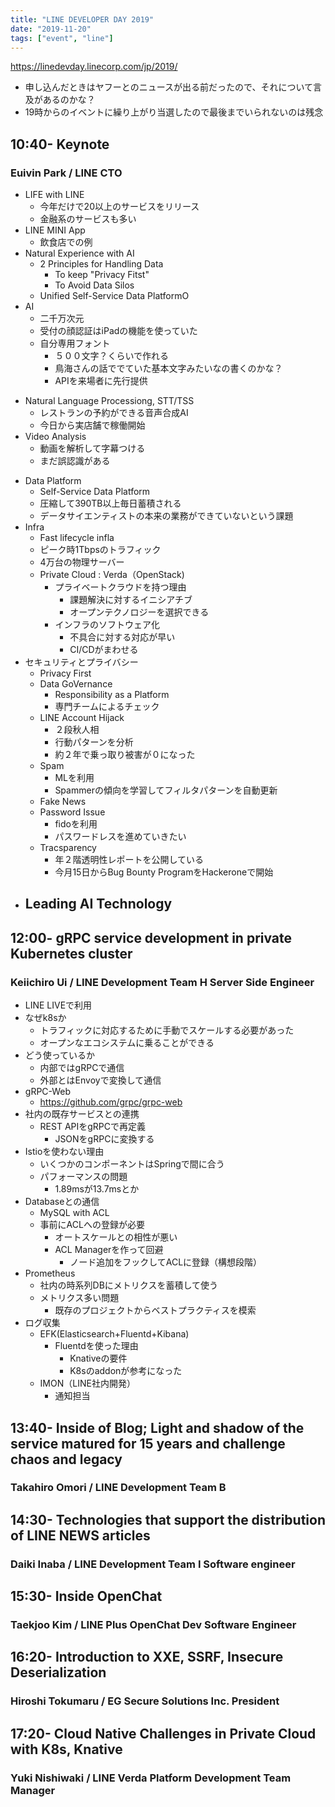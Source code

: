 ```yaml
---
title: "LINE DEVELOPER DAY 2019"
date: "2019-11-20"
tags: ["event", "line"]
---
```


https://linedevday.linecorp.com/jp/2019/

* 申し込んだときはヤフーとのニュースが出る前だったので、それについて言及があるのかな？
* 19時からのイベントに繰り上がり当選したので最後までいられないのは残念


## 10:40- Keynote
### Euivin Park / LINE CTO
* LIFE with LINE
  - 今年だけで20以上のサービスをリリース
  - 金融系のサービスも多い
* LINE MINI App
  - 飲食店での例
* Natural Experience with AI
  - 2 Principles for Handling Data
    - To keep "Privacy Fitst"
    - To Avoid Data Silos
  - Unified Self-Service Data PlatformO
 * AI
   - 二千万次元
   - 受付の顔認証はiPadの機能を使っていた
   - 自分専用フォント
     - ５００文字？くらいで作れる
     - 鳥海さんの話ででていた基本文字みたいなの書くのかな？
     - APIを来場者に先行提供
  - Natural Language Processiong, STT/TSS
    - レストランの予約ができる音声合成AI
    - 今日から実店舗で稼働開始
  - Video Analysis
    - 動画を解析して字幕つける
    - まだ誤認識がある
* Data Platform
  - Self-Service Data Platform
  - 圧縮して390TB以上毎日蓄積される
  - データサイエンティストの本来の業務ができていないという課題
* Infra
  - Fast lifecycle infla
  - ピーク時1Tbpsのトラフィック
  - 4万台の物理サーバー
  - Private Cloud : Verda（OpenStack)
    - プライベートクラウドを持つ理由
      - 課題解決に対するイニシアチブ
      - オープンテクノロジーを選択できる
    - インフラのソフトウェア化
      - 不具合に対する対応が早い
      - CI/CDがまわせる
* セキュリティとプライバシー
  - Privacy First
  - Data GoVernance
    - Responsibility as a Platform
    - 専門チームによるチェック
  - LINE Account Hijack
    - ２段秋人相
    - 行動パターンを分析
    - 約２年で乗っ取り被害が０になった
  - Spam
    - MLを利用
    - Spammerの傾向を学習してフィルタパターンを自動更新
  - Fake News
  - Password Issue
    - fidoを利用
    - パスワードレスを進めていきたい
  - Tracsparency
    - 年２階透明性レポートを公開している
    - 今月15日からBug Bounty ProgramをHackeroneで開始
* Leading AI Technology
  - 

## 12:00- gRPC service development in private Kubernetes cluster
### Keiichiro Ui / LINE Development Team H Server Side Engineer
* LINE LIVEで利用
* なぜk8sか
  - トラフィックに対応するために手動でスケールする必要があった
  - オープンなエコシステムに乗ることができる
* どう使っているか
  - 内部ではgRPCで通信
  - 外部とはEnvoyで変換して通信
* gRPC-Web
  - https://github.com/grpc/grpc-web
* 社内の既存サービスとの連携
  - REST APIをgRPCで再定義
    - JSONをgRPCに変換する
* Istioを使わない理由
  - いくつかのコンポーネントはSpringで間に合う
  - パフォーマンスの問題
    - 1.89msが13.7msとか
* Databaseとの通信
  - MySQL with ACL
  - 事前にACLへの登録が必要
    - オートスケールとの相性が悪い
    - ACL Managerを作って回避
      - ノード追加をフックしてACLに登録（構想段階）
* Prometheus
  - 社内の時系列DBにメトリクスを蓄積して使う
  - メトリクス多い問題
    - 既存のプロジェクトからベストプラクティスを模索
* ログ収集
  - EFK(Elasticsearch+Fluentd+Kibana)
    - Fluentdを使った理由
      - Knativeの要件
      - K8sのaddonが参考になった
  - IMON（LINE社内開発）
    - 通知担当

## 13:40- Inside of Blog; Light and shadow of the service matured for 15 years and challenge chaos and legacy
### Takahiro Omori / LINE Development Team B


## 14:30- Technologies that support the distribution of LINE NEWS articles
### Daiki Inaba / LINE Development Team I Software engineer


## 15:30- Inside OpenChat
### Taekjoo Kim / LINE Plus OpenChat Dev Software Engineer


## 16:20- Introduction to XXE, SSRF, Insecure Deserialization
### Hiroshi Tokumaru / EG Secure Solutions Inc. President


## 17:20- Cloud Native Challenges in Private Cloud with K8s, Knative
### Yuki Nishiwaki / LINE Verda Platform Development Team Manager


